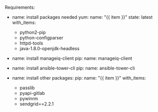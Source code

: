 Requirements:

- name: install packages needed
  yum:
    name: "{{ item }}"
    state: latest
  with_items:
    - python2-pip
    - python-configparser
    - httpd-tools
    - java-1.8.0-openjdk-headless

- name: install manageiq-client
  pip:
    name: manageiq-client

- name: install ansible-tower-cli
  pip:
    name: ansible-tower-cli
    
- name: install other packages:
  pip:
    name: "{{ item }}"
  with_items:
    - passlib
    - pyapi-gitlab
    - pywinrm
    - sendgrid==2.2.1